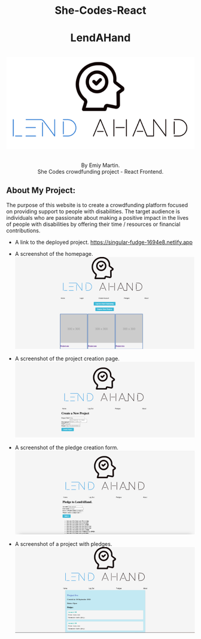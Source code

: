 # <p align="center"> She-Codes-React </p>

# <p align="center"> LendAHand <br><br>![image info goes here](./src/Screenshots/Screenshot%202023-08-13%20at%207.19.10%20pm.png)</p>

<p align="center">
  By Emiy Martin.
  <br>She Codes crowdfunding project - React Frontend.
</p>

## About My Project:
The purpose of this website is to create a crowdfunding platform focused on providing support to people with disabilities. The target audience is individuals who are passionate about making a positive impact in the lives of people with disabilities by offering their time / resources or financial contributions.

*  A link to the deployed project.
https://singular-fudge-1694e8.netlify.app

*  A screenshot of the homepage.
![image info goes here](./src/Screenshots/Screenshot%20-%20HomePage.png)

*  A screenshot of the project creation page.
![image info goes here](./src/Screenshots/Screenshot%20-%20ProjectPage.png)

*  A screenshot of the pledge creation form.
![image info goes here](./src/Screenshots/Screenshot%20-%20PledgePage.png)

*  A screenshot of a project with pledges.
![image info goes here](./src/Screenshots/Screenshot%20-%20ProjectPage1.png)
